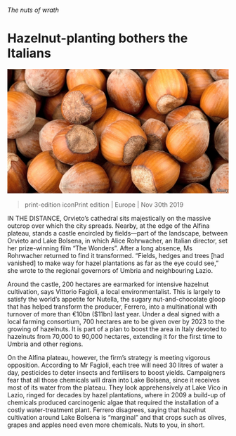 ###### The nuts of wrath

# Hazelnut-planting bothers the Italians 

![image](images/20191130_eup503.jpg) 

> print-edition iconPrint edition | Europe | Nov 30th 2019 

IN THE DISTANCE, Orvieto’s cathedral sits majestically on the massive outcrop over which the city spreads. Nearby, at the edge of the Alfina plateau, stands a castle encircled by fields—part of the landscape, between Orvieto and Lake Bolsena, in which Alice Rohrwacher, an Italian director, set her prize-winning film “The Wonders”. After a long absence, Ms Rohrwacher returned to find it transformed. “Fields, hedges and trees [had vanished] to make way for hazel plantations as far as the eye could see,” she wrote to the regional governors of Umbria and neighbouring Lazio. 

Around the castle, 200 hectares are earmarked for intensive hazelnut cultivation, says Vittorio Fagioli, a local environmentalist. This is largely to satisfy the world’s appetite for Nutella, the sugary nut-and-chocolate gloop that has helped transform the producer, Ferrero, into a multinational with turnover of more than €10bn ($11bn) last year. Under a deal signed with a local farming consortium, 700 hectares are to be given over by 2023 to the growing of hazelnuts. It is part of a plan to boost the area in Italy devoted to hazelnuts from 70,000 to 90,000 hectares, extending it for the first time to Umbria and other regions. 

On the Alfina plateau, however, the firm’s strategy is meeting vigorous opposition. According to Mr Fagioli, each tree will need 30 litres of water a day, pesticides to deter insects and fertilisers to boost yields. Campaigners fear that all those chemicals will drain into Lake Bolsena, since it receives most of its water from the plateau. They look apprehensively at Lake Vico in Lazio, ringed for decades by hazel plantations, where in 2009 a build-up of chemicals produced carcinogenic algae that required the installation of a costly water-treatment plant. Ferrero disagrees, saying that hazelnut cultivation around Lake Bolsena is “marginal” and that crops such as olives, grapes and apples need even more chemicals. Nuts to you, in short. 

